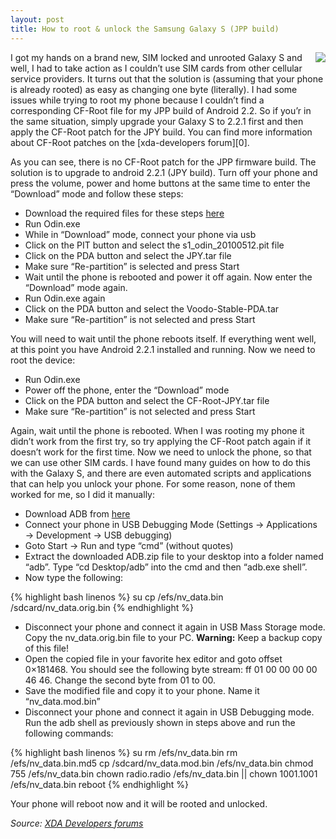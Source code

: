 ```yaml
---
layout: post
title: How to root & unlock the Samsung Galaxy S (JPP build)
---
```


  [0]: http://forum.xda-developers.com/showthread.php?t=788108
  [1]: http://dl.dropbox.com/u/1868408/Galaxy_S_Root_Unlock_Kit.zip
  [2]: http://dl.dropbox.com/u/1868408/ADB.zip
  [3]: http://forum.xda-developers.com/showthread.php?t=761045
  
<img src="http://i.imgur.com/DM73W.png" align="right" style="margin-left: 10px;">
I got my hands on a brand new, SIM locked and unrooted Galaxy S and well, I had
to take action as I couldn’t use SIM cards from other cellular service
providers. It turns out that the solution is (assuming that your phone is
already rooted) as easy as changing one byte (literally). I had some issues
while trying to root my phone because I couldn’t find a corresponding CF-Root
file for my JPP build of Android 2.2. So if you’r in the same situation, simply
upgrade your Galaxy S to 2.2.1 first and then apply the CF-Root patch for the
JPY build. You can find more information about CF-Root patches on the
[xda-developers forum][0].

As you can see, there is no CF-Root patch for the JPP firmware build. The
solution is to upgrade to android 2.2.1 (JPY build). Turn off your phone and
press the volume, power and home buttons at the same time to enter the
“Download” mode and follow these steps:

 * Download the required files for these steps [here][1]
 * Run Odin.exe
 * While in “Download” mode, connect your phone via usb
 * Click on the PIT button and select the s1_odin_20100512.pit file
 * Click on the PDA button and select the JPY.tar file
 * Make sure “Re-partition” is selected and press Start
 * Wait until the phone is rebooted and power it off again. Now enter the
   “Download” mode again.
 * Run Odin.exe again
 * Click on the PDA button and select the Voodo-Stable-PDA.tar
 * Make sure “Re-partition” is not selected and press Start
 
You will need to wait until the phone reboots itself. If everything went well,
at this point you have Android 2.2.1 installed and running. Now we need to root
the device:

 * Run Odin.exe
 * Power off the phone, enter the “Download” mode
 * Click on the PDA button and select the CF-Root-JPY.tar file
 * Make sure “Re-partition” is not selected and press Start
 
Again, wait until the phone is rebooted. When I was rooting my phone it didn’t
work from the first try, so try applying the CF-Root patch again if it doesn’t
work for the first time. Now we need to unlock the phone, so that we can use
other SIM cards. I have found many guides on how to do this with the Galaxy S,
and there are even automated scripts and applications that can help you unlock
your phone. For some reason, none of them worked for me, so I did it manually:

 * Download ADB from [here][2]
 * Connect your phone in USB Debugging Mode (Settings → Applications →
   Development → USB debugging)
 * Goto Start → Run and type “cmd” (without quotes)
 * Extract the downloaded ADB.zip file to your desktop into a folder named
   “adb”. Type “cd Desktop/adb” into the cmd and then “adb.exe shell”.
 * Now type the following:

{% highlight bash linenos %} su cp /efs/nv_data.bin /sdcard/nv_data.orig.bin {% endhighlight %}

 * Disconnect your phone and connect it again in USB Mass Storage mode. Copy
   the nv_data.orig.bin file to your PC. **Warning:** Keep a backup copy of
   this file!
 * Open the copied file in your favorite hex editor and goto offset 0×181468.
   You should see the following byte stream: ff 01 00 00 00 00 46 46. Change
   the second byte from 01 to 00.
 * Save the modified file and copy it to your phone. Name it “nv_data.mod.bin”
 * Disconnect your phone and connect it again in USB Debugging mode. Run the
   adb shell as previously shown in steps above and run the following commands:

{% highlight bash linenos %} 
su rm /efs/nv_data.bin rm /efs/nv_data.bin.md5 cp /sdcard/nv_data.mod.bin /efs/nv_data.bin chmod 755 /efs/nv_data.bin chown radio.radio /efs/nv_data.bin || chown 1001.1001 /efs/nv_data.bin reboot 
{%  endhighlight %}

Your phone will reboot now and it will be rooted and unlocked.

_Source: [XDA Developers forums][3]_
